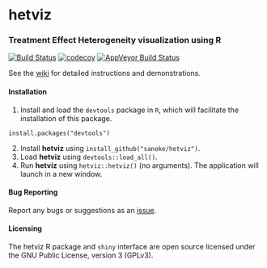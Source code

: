 # hetviz
### Treatment Effect Heterogeneity visualization using R

[![Build Status](https://travis-ci.org/sanoke/hetviz.svg?branch=master)](https://travis-ci.org/sanoke/hetviz)
[![codecov](https://codecov.io/gh/sanoke/hetviz/branch/master/graph/badge.svg)](https://codecov.io/gh/sanoke/hetviz)
[![AppVeyor Build Status](https://ci.appveyor.com/api/projects/status/github/sanoke/hetviz?branch=master&svg=true)](https://ci.appveyor.com/project/sanoke/hetviz)

See the [wiki](https://github.com/sanoke/hetviz/wiki) for detailed instructions and demonstrations.

#### Installation

1. Install and load the `devtools` package in `R`, which will facilitate the installation of this package.
```
install.packages("devtools")
```
2. Install **hetviz** using `install_github("sanoke/hetviz")`.
3. Load **hetviz** using `devtools::load_all()`.
3. Run **hetviz** using `hetviz::hetviz()` (no arguments). The application will launch in a new window.


#### Bug Reporting

Report any bugs or suggestions as an [issue](https://github.com/sanoke/hetviz/issues).

#### Licensing

The hetviz R package and `shiny` interface are open source licensed under the GNU Public License, version 3 (GPLv3).
